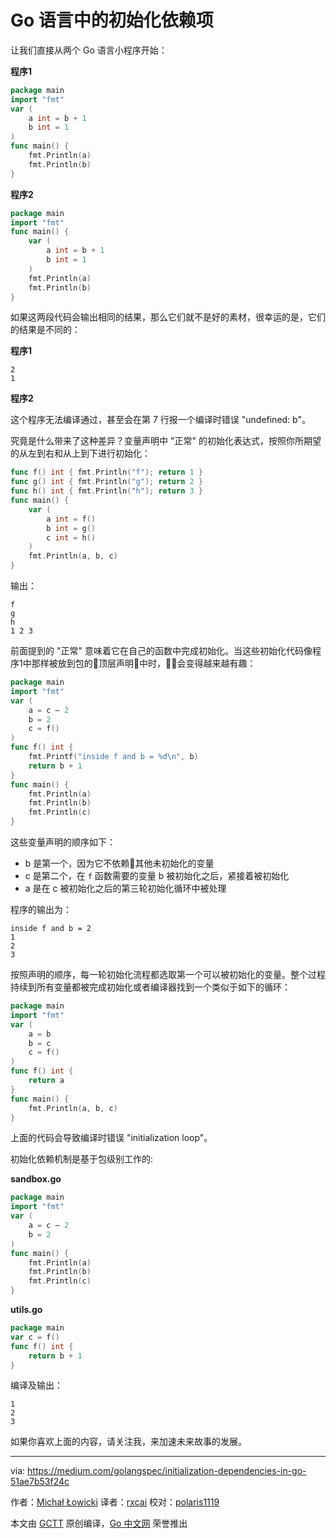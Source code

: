 # Go 语言中的初始化依赖项

让我们直接从两个 Go 语言小程序开始：

**程序1**

```go
package main
import "fmt"
var (
	a int = b + 1
	b int = 1
)
func main() {
	fmt.Println(a)
	fmt.Println(b)
}
```

**程序2**

```go
package main
import "fmt"
func main() {
	var (
		a int = b + 1
		b int = 1
	)
	fmt.Println(a)
	fmt.Println(b)
}
```
如果这两段代码会输出相同的结果，那么它们就不是好的素材，很幸运的是，它们的结果是不同的：

**程序1**

```
2
1
```

**程序2**

这个程序无法编译通过，甚至会在第 7 行报一个编译时错误 "undefined: b"。

究竟是什么带来了这种差异？变量声明中 "正常" 的初始化表达式，按照你所期望的从左到右和从上到下进行初始化：

```go
func f() int { fmt.Println("f"); return 1 }
func g() int { fmt.Println("g"); return 2 }
func h() int { fmt.Println("h"); return 3 }
func main() {
	var (
		a int = f()
		b int = g()
		c int = h()
	)
	fmt.Println(a, b, c)
}
```

输出：

```
f
g
h
1 2 3
```

前面提到的 "正常" 意味着它在自己的函数中完成初始化。当这些初始化代码像程序1中那样被放到包的顶层声明中时，会变得越来越有趣：

```go
package main
import "fmt"
var (
	a = c — 2
	b = 2
	c = f()
)
func f() int {
	fmt.Printf("inside f and b = %d\n", b)
	return b + 1
}
func main() {
	fmt.Println(a)
	fmt.Println(b)
	fmt.Println(c)
}
```

这些变量声明的顺序如下：

* b 是第一个，因为它不依赖其他未初始化的变量
* c 是第二个，在 `f` 函数需要的变量 b 被初始化之后，紧接着被初始化
* a 是在 c 被初始化之后的第三轮初始化循环中被处理

程序的输出为：

```
inside f and b = 2
1
2
3
```

按照声明的顺序，每一轮初始化流程都选取第一个可以被初始化的变量。整个过程持续到所有变量都被完成初始化或者编译器找到一个类似于如下的循环：

```go
package main
import "fmt"
var (
	a = b
	b = c
	c = f()
)
func f() int {
	return a
}
func main() {
	fmt.Println(a, b, c)
}
```

上面的代码会导致编译时错误 "initialization loop"。

初始化依赖机制是基于包级别工作的:

**sandbox.go**

```go
package main
import "fmt"
var (
	a = c — 2
	b = 2
)
func main() {
	fmt.Println(a)
	fmt.Println(b)
	fmt.Println(c)
}
```

**utils.go**

```go
package main
var c = f()
func f() int {
	return b + 1
}
```

编译及输出：

```
1
2
3
```

如果你喜欢上面的内容，请关注我，来加速未来故事的发展。

----------------

via: https://medium.com/golangspec/initialization-dependencies-in-go-51ae7b53f24c

作者：[Michał Łowicki](https://medium.com/@mlowicki)
译者：[rxcai](https://github.com/rxcai)
校对：[polaris1119](https://github.com/polaris1119)

本文由 [GCTT](https://github.com/studygolang/GCTT) 原创编译，[Go 中文网](https://studygolang.com/) 荣誉推出
